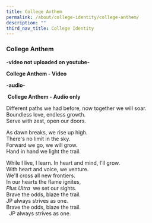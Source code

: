 ```yaml
---
title: College Anthem
permalink: /about/college-identity/college-anthem/
description: ""
third_nav_title: College Identity
---
```

### **College Anthem**

**-video not uploaded on youtube-**

**College Anthem - Video**

**-audio-**

 **College Anthem - Audio only**
 
 Different paths we had before, now together we will soar. <br>
Boundless love, endless growth. <br>
Serve with zest, open our doors.

As dawn breaks, we rise up high.<br>
There's no limit in the sky. <br>
Forward we go, we will grow. <br>
Hand in hand we light the trail.

While I live, I learn. In heart and mind, I'll grow. <br>
With heart and voice, we venture. <br>
We'll cross all new frontiers.<br>
In our hearts the flame ignites,<br>
_Plus Ultra_  we set our sights. <br>
Brave the odds, blaze the trail. <br>
JP always strives as one.<br>
Brave the odds, blaze the trail.<br> 
JP always strives as one.